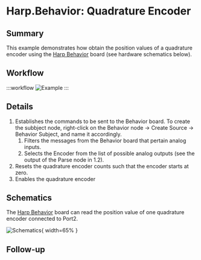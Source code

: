 # Harp.Behavior: Quadrature Encoder

## Summary
This example demonstrates how obtain the position values of a quadrature encoder using the [Harp Behavior](https://harp-tech.org/api/Harp.Behavior.html) board (see hardware schematics below). 


## Workflow
:::workflow
![Example](~/workflows/HarpExamples/BehaviorBoard/QuadratureEncoder/QuadratureEncoder.bonsai)
:::



## Details
1. Establishes the commands to be sent to the Behavior board. To create the subbject node, right-click on the Behavior node -> Create Source -> Behavior Subject, and name it accordingly. 
    1. Filters the messages from the Behavior board that pertain analog inputs.
    2. Selects the Encoder from the list of possible analog outputs (see the output of the Parse node in 1.2).
2. Resets the quadrature encoder counts such that the encoder starts at zero.
3. Enables the quadrature encoder


## Schematics
The [Harp Behavior](https://harp-tech.org/api/Harp.Behavior.html) board can read the position value of one quadrature encoder connected to Port2. 

![Schematics](./QuadratureEncoder.png){ width=65% }


## Follow-up